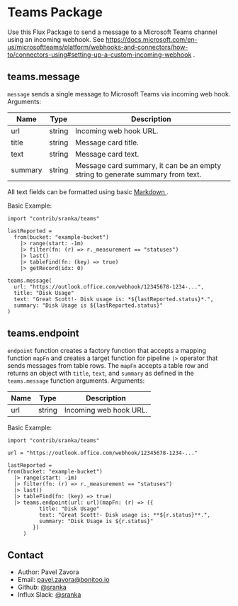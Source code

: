 # Teams Package

Use this Flux Package to send a message to a Microsoft Teams channel using an incoming webhook. See https://docs.microsoft.com/en-us/microsoftteams/platform/webhooks-and-connectors/how-to/connectors-using#setting-up-a-custom-incoming-webhook .

## teams.message

`message` sends a single message to Microsoft Teams via incoming web hook. Arguments:

| Name     | Type   | Description                                                       |
| ----     | ----   | -----------                                                       |
| url      | string | Incoming web hook URL. |
| title    | string | Message card title. |
| text     | string | Message card text. |
| summary  | string | Message card summary, it can be an empty string to generate summary from text. |

All text fields can be formatted using basic [Markdown ](https://docs.microsoft.com/en-us/outlook/actionable-messages/message-card-reference#text-formatting).

Basic Example:

    import "contrib/sranka/teams"

    lastReported =
      from(bucket: "example-bucket")
        |> range(start: -1m)
        |> filter(fn: (r) => r._measurement == "statuses")
        |> last()
        |> tableFind(fn: (key) => true)
        |> getRecord(idx: 0)

    teams.message(
      url: "https://outlook.office.com/webhook/12345678-1234-...",
      title: "Disk Usage"
      text: "Great Scott!- Disk usage is: *${lastReported.status}*.",
      summary: "Disk Usage is ${lastReported.status}"
    )

## teams.endpoint 

`endpoint` function creates a factory function that accepts a mapping function `mapFn` and creates a target function for pipeline `|>` operator that sends messages from table rows. The `mapFn` accepts a table row and returns an object with `title`, `text`, and `summary` as defined in the `teams.message` function arguments. Arguments:

| Name     | Type   | Description                                                       |
| ----     | ----   | -----------                                                       |
| url      | string | Incoming web hook URL. |

Basic Example:

    import "contrib/sranka/teams"

    url = "https://outlook.office.com/webhook/12345678-1234-..."

    lastReported =
    from(bucket: "example-bucket")
      |> range(start: -1m)
      |> filter(fn: (r) => r._measurement == "statuses")
      |> last()
      |> tableFind(fn: (key) => true)
      |> teams.endpoint(url: url)(mapFn: (r) => ({
              title: "Disk Usage"
              text: "Great Scott!- Disk usage is: **${r.status}**.",
              summary: "Disk Usage is ${r.status}"
            })
         )

## Contact

- Author: Pavel Zavora
- Email: pavel.zavora@bonitoo.io
- Github: [@sranka](https://github.com/sranka)
- Influx Slack: [@sranka](https://influxdata.com/slack)
